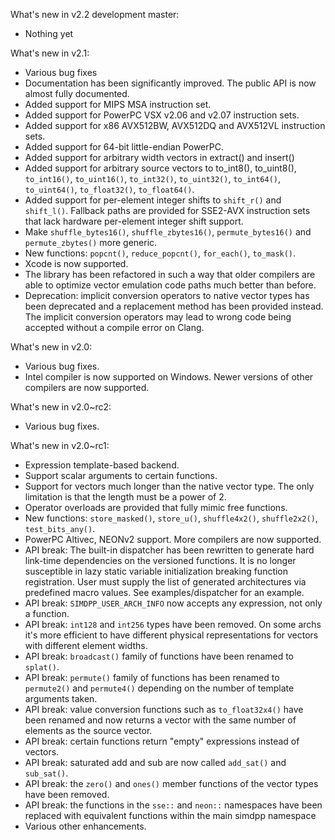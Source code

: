 What's new in v2.2 development master:
 * Nothing yet

What's new in v2.1:
 * Various bug fixes
 * Documentation has been significantly improved. The public API is now almost
 fully documented.
 * Added support for MIPS MSA instruction set.
 * Added support for PowerPC VSX v2.06 and v2.07 instruction sets.
 * Added support for x86 AVX512BW, AVX512DQ and AVX512VL instruction sets.
 * Added support for 64-bit little-endian PowerPC.
 * Added support for arbitrary width vectors in extract() and insert()
 * Added support for arbitrary source vectors to to_int8(), to_uint8(),
 `to_int16()`, `to_uint16()`, `to_int32()`, `to_uint32()`, `to_int64()`,
 `to_uint64()`, `to_float32()`, `to_float64()`.
 * Added support for per-element integer shifts to `shift_r()` and `shift_l()`.
 Fallback paths are provided for SSE2-AVX instruction sets that lack hardware
 per-element integer shift support.
 * Make `shuffle_bytes16()`, `shuffle_zbytes16()`, `permute_bytes16()` and
 `permute_zbytes()` more generic.
 * New functions: `popcnt()`, `reduce_popcnt()`, `for_each()`, `to_mask()`.
 * Xcode is now supported.
 * The library has been refactored in such a way that older compilers are able
 to optimize vector emulation code paths much better than before.
 * Deprecation: implicit conversion operators to native vector types has been
 deprecated and a replacement method has been provided instead. The implicit
 conversion operators may lead to wrong code being accepted without a compile
 error on Clang.

What's new in v2.0:

 * Various bug fixes.
 * Intel compiler is now supported on Windows. Newer versions of other compilers
 are now supported.

What's new in v2.0~rc2:

 * Various bug fixes.

What's new in v2.0~rc1:

 * Expression template-based backend.
 * Support scalar arguments to certain functions.
 * Support for vectors much longer than the native vector type. The only
 limitation is that the length must be a power of 2.
 * Operator overloads are provided that fully mimic free functions.
 * New functions: `store_masked()`, `store_u()`, `shuffle4x2()`, `shuffle2x2()`,
 `test_bits_any()`.
 * PowerPC Altivec, NEONv2 support. More compilers are now supported.
 * API break: The built-in dispatcher has been rewritten to generate hard
 link-time dependencies on the versioned functions. It is no longer susceptible
 in lazy static variable initialization breaking function registration. User
 must supply the list of generated architectures via predefined macro values.
 See examples/dispatcher for an example.
 * API break: `SIMDPP_USER_ARCH_INFO` now accepts any expression, not only a
 function.
 * API break: `int128` and `int256` types have been removed. On some archs
 it's more efficient to have different physical representations for vectors
 with different element widths.
 * API break: `broadcast()` family of functions have been renamed to `splat()`.
 * API break: `permute()` family of functions has been renamed to `permute2()`
 and `permute4()` depending on the number of template arguments taken.
 * API break: value conversion functions such as `to_float32x4()` have been
 renamed and now returns a vector with the same number of elements as the
 source vector.
 * API break: certain functions return "empty" expressions instead of vectors.
 * API break: saturated add and sub are now called `add_sat()` and `sub_sat()`.
 * API break: the `zero()` and `ones()` member functions of the vector types
 have been removed.
 * API break: the functions in the `sse::` and `neon::` namespaces have been
 replaced with equivalent functions within the main simdpp namespace
 * Various other enhancements.
